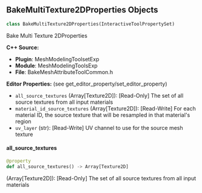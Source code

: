 ## BakeMultiTexture2DProperties Objects

```python
class BakeMultiTexture2DProperties(InteractiveToolPropertySet)
```

Bake Multi Texture 2DProperties

**C++ Source:**

- **Plugin**: MeshModelingToolsetExp
- **Module**: MeshModelingToolsExp
- **File**: BakeMeshAttributeToolCommon.h

**Editor Properties:** (see get_editor_property/set_editor_property)

- ``all_source_textures`` (Array[Texture2D]):  [Read-Only] The set of all source textures from all input materials
- ``material_id_source_textures`` (Array[Texture2D]):  [Read-Write] For each material ID, the source texture that will be resampled in that material's region
- ``uv_layer`` (str):  [Read-Write] UV channel to use for the source mesh texture

<a id="unreal.BakeMultiTexture2DProperties.all_source_textures"></a>

#### all_source_textures

```python
@property
def all_source_textures() -> Array[Texture2D]
```

(Array[Texture2D]):  [Read-Only] The set of all source textures from all input materials

<a id="unreal.DataflowAssetFactory"></a>